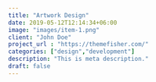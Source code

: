 ```yaml
---
title: "Artwork Design"
date: 2019-05-12T12:14:34+06:00
image: "images/item-1.png"
client: "John Doe"
project_url : "https://themefisher.com/"
categories: ["design","development"]
description: "This is meta description."
draft: false
---
```

